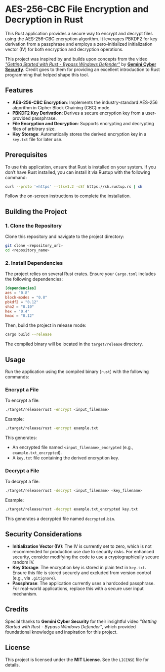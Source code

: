 # AES-256-CBC File Encryption and Decryption in Rust

This Rust application provides a secure way to encrypt and decrypt files using the AES-256-CBC encryption algorithm. It leverages PBKDF2 for key derivation from a passphrase and employs a zero-initialized initialization vector (IV) for both encryption and decryption operations.

This project was inspired by and builds upon concepts from the video *["Getting Started with Rust - Bypass Windows Defender"](https://www.youtube.com/watch?v=o8af1KeMrRc&list=PLRlFYFaJSu7J5e0Jxz2kyzOWeRi4NJyHD&index=85)* by **[Gemini Cyber Security](https://www.youtube.com/@gemini_security)**. Credit goes to them for providing an excellent introduction to Rust programming that helped shape this tool.

## Features
- **AES-256-CBC Encryption**: Implements the industry-standard AES-256 algorithm in Cipher Block Chaining (CBC) mode.
- **PBKDF2 Key Derivation**: Derives a secure encryption key from a user-provided passphrase.
- **File Encryption and Decryption**: Supports encrypting and decrypting files of arbitrary size.
- **Key Storage**: Automatically stores the derived encryption key in a `key.txt` file for later use.

## Prerequisites
To use this application, ensure that Rust is installed on your system. If you don’t have Rust installed, you can install it via Rustup with the following command:

```sh
curl --proto '=https' --tlsv1.2 -sSf https://sh.rustup.rs | sh
```

Follow the on-screen instructions to complete the installation.

## Building the Project

### 1. Clone the Repository
Clone this repository and navigate to the project directory:

```sh
git clone <repository_url>
cd <repository_name>
```

### 2. Install Dependencies
The project relies on several Rust crates. Ensure your `Cargo.toml` includes the following dependencies:

```toml
[dependencies]
aes = "0.8"
block-modes = "0.8"
pbkdf2 = "0.12"
sha2 = "0.10"
hex = "0.4"
hmac = "0.12"
```

Then, build the project in release mode:

```sh
cargo build --release
```

The compiled binary will be located in the `target/release` directory.

## Usage
Run the application using the compiled binary (`rust`) with the following commands:

### Encrypt a File
To encrypt a file:

```sh
./target/release/rust -encrypt <input_filename>
```

Example:

```sh
./target/release/rust -encrypt example.txt
```

This generates:
- An encrypted file named `<input_filename>_encrypted` (e.g., `example.txt_encrypted`).
- A `key.txt` file containing the derived encryption key.

### Decrypt a File
To decrypt a file:

```sh
./target/release/rust -decrypt <input_filename> <key_filename>
```

Example:

```sh
./target/release/rust -decrypt example.txt_encrypted key.txt
```

This generates a decrypted file named `decrypted.bin`.

## Security Considerations
- **Initialization Vector (IV)**: The IV is currently set to zero, which is not recommended for production use due to security risks. For enhanced security, consider modifying the code to use a cryptographically secure random IV.
- **Key Storage**: The encryption key is stored in plain text in `key.txt`. Ensure this file is stored securely and excluded from version control (e.g., via `.gitignore`).
- **Passphrase**: The application currently uses a hardcoded passphrase. For real-world applications, replace this with a secure user input mechanism.

## Credits
Special thanks to **Gemini Cyber Security** for their insightful video *"Getting Started with Rust - Bypass Windows Defender"*, which provided foundational knowledge and inspiration for this project.

## License
This project is licensed under the **MIT License**. See the `LICENSE` file for details.

